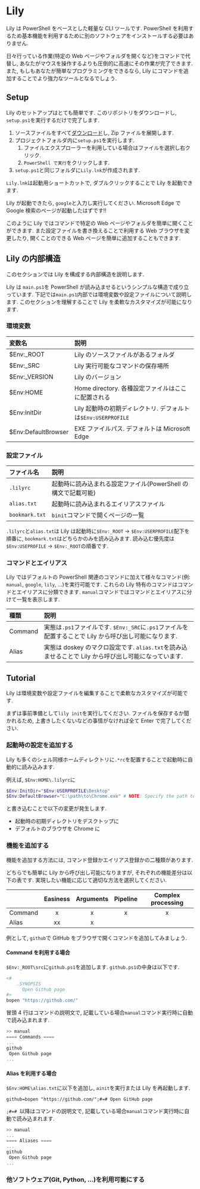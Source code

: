 # Lily

Lily は PowerShell をベースとした軽量な CLI ツールです.
PowerShell を利用するため基本機能を利用するために別のソフトウェアをインストールする必要はありません.

日々行っている作業(特定の Web ページやフォルダを開くなど)をコマンドで代替し, あなたがマウスを操作するよりも圧倒的に高速にその作業が完了できます.
また, もしもあなたが簡単なプログラミングをできるなら, Lily にコマンドを追加することでより強力なツールとなるでしょう.

## Setup

Lily のセットアップはとても簡単です.
このリポジトリをダウンロードし, `setup.ps1`を実行するだけで完了します.

1. ソースファイルをすべて[ダウンロード](https://github.com/atsuyaide/lily/archive/refs/heads/main.zip)し, Zip ファイルを展開します.
2. プロジェクトフォルダ内に`setup.ps1`を実行します.
   1. ファイルエクスプローラーを利用している場合はファイルを選択し右クリック.
   2. `PowerShell で実行`をクリックします.
3. `setup.ps1`と同じフォルダに`Lily.lnk`が作成されます.

`Lily.lnk`は起動用ショートカットで, ダブルクリックすることで Lily を起動できます.

Lily が起動できたら, `google`と入力し実行してください.
Microsoft Edge で Google 検索のページが起動したはずです!!

このように Lily ではコマンドで特定の Web ページやフォルダを簡単に開くことができます.
また設定ファイルを書き換えることで利用する Web ブラウザを変更したり, 開くことのできる Web ページを簡単に追加することもできます.

## Lily の内部構造

このセクションでは Lily を構成する内部構造を説明します.

Lily は `main.ps1`を PowerShell が読み込ませるというシンプルな構造で成り立っています.
下記では`main.ps1`内部では環境変数や設定ファイルについて説明します.
このセクションを理解することで Lily を柔軟なカスタマイズが可能になります.

### 環境変数

| 変数名              | 説明                                                          |
| :------------------ | :------------------------------------------------------------ |
| $Env:\_ROOT         | Lily のソースファイルがあるフォルダ                           |
| $Env:\_SRC          | Lily 実行可能なコマンドの保存場所                             |
| $Env:\_VERSION      | Lily のバージョン                                             |
| $Env:HOME           | Home directory. 各種設定ファイルはここに配置される            |
| $Env:InitDir        | Lily 起動時の初期ディレクトリ. デフォルトは`$Env:USERPROFILE` |
| $Env:DefaultBrowser | EXE ファイルパス. デフォルトは Microsoft Edge                 |

### 設定ファイル

| ファイル名     | 説明                                                          |
| :------------- | :------------------------------------------------------------ |
| `.lilyrc`      | 起動時に読み込まれる設定ファイル(PowerShell の構文で記載可能) |
| `alias.txt`    | 起動時に読み込まれるエイリアスファイル                        |
| `bookmark.txt` | `binit`コマンドで開くページの一覧                             |

`.lilyrc`と`alias.txt`は Lily は起動時に`$Env:_ROOT` -> `$Env:USERPROFILE`配下を順番に, `bookmark.txt`はどちらかのみを読み込みます.
読み込む優先度は`$Env:USEPROFILE` -> `$Env:_ROOT`の順番です.

### コマンドとエイリアス

Lily ではデフォルトの PowerShell 関連のコマンドに加えて様々なコマンド(例: `manual`, `google`, `lily`, ...)を実行可能です.
これらの Lily 特有のコマンドはコマンドとエイリアスに分類できます.
`manual`コマンドではコマンドとエイリアスに分けて一覧を表示します.

| 種類    | 説明                                                                                                   |
| :------ | :----------------------------------------------------------------------------------------------------- |
| Command | 実態は`.ps1`ファイルです. `$Env:_SRC`に`.ps1`ファイルを配置することで Lily から呼び出し可能になります. |
| Alias   | 実態は doskey のマクロ設定です. `alias.txt`を読み込ませることで Lily から呼び出し可能になっています.   |

## Tutorial

Lily は環境変数や設定ファイルを編集することで柔軟なカスタマイズが可能です.

まずは事前準備として`lily init`を実行してください.
ファイルを保存するか聞かれるため, 上書きしたくないなどの事情がなければ全て Enter で完了してください.

### 起動時の設定を追加する

Lily も多くのシェル同様ホームディレクトリに`.*rc`を配置することで起動時に自動的に読み込みます.

例えば, `$Env:HOME\.lilyrc`に

```PowerShell
$Env:InitDir="$Env:USERPROFILE\Desktop"
$Env:DefaultBrowser="C:\path\to\Chrome.exe" # NOTE: Specify the path to the Chrome.exe
```

と書き込むことで以下の変更が発生します.

- 起動時の初期ディレクトリをデスクトップに
- デフォルトのブラウザを Chrome に

### 機能を追加する

機能を追加する方法には, コマンド登録かエイリアス登録かの二種類があります.

どちらでも簡単に Lily から呼び出し可能になりますが, それぞれの機能差分は以下の表です.
実現したい機能に応じて適切な方法を選択してください.

|         | Easiness | Arguments | Pipeline | Complex processing |
| :------ | :------: | :-------: | :------: | :----------------: |
| Command |    x     |     x     |    x     |         x          |
| Alias   |    xx    |     x     |          |                    |

例として, `github`で GitHub をブラウザで開くコマンドを追加してみましょう.

#### Command を利用する場合

`$Env:_ROOT\src`に`github.ps1`を追加します.
`github.ps1`の中身は以下です.

```PowerShell
<#
    .SYNOPSIS
      Open Github page
#>
bopen "https://github.com/"
```

冒頭 4 行はコマンドの説明文で, 記載している場合`manual`コマンド実行時に自動で読み込まれます.

```PowerShell
>> manual
==== Commands ====
...
github
 Open Github page
...
```

#### Alias を利用する場合

`$Env:HOME\alias.txt`に以下を追加し, `ainit`を実行または Lily を再起動します.

```text
github=bopen "https://github.com/";#=# Open GitHub page
```

`;#=# `以降はコマンドの説明文で, 記載している場合`manual`コマンド実行時に自動で読み込まれます.

```PowerShell
>> manual
...
==== Aliases ====
...
github
 Open Github page
...
```

### 他ソフトウェア(Git, Python, ...)を利用可能にする
